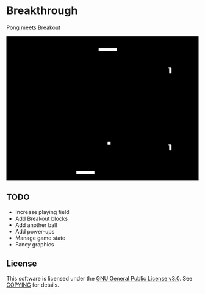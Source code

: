 # Breakthrough

Pong meets Breakout

<p align="center">
   <img src="media/breakthrough.gif" alt="Demo Animation" width="720"/>
</p>

## TODO

- Increase playing field
- Add Breakout blocks
- Add another ball
- Add power-ups
- Manage game state
- Fancy graphics

## License

This software is licensed under the [GNU General Public License v3.0](https://www.gnu.org/licenses/gpl-3.0.html). See [COPYING](COPYING) for details.
